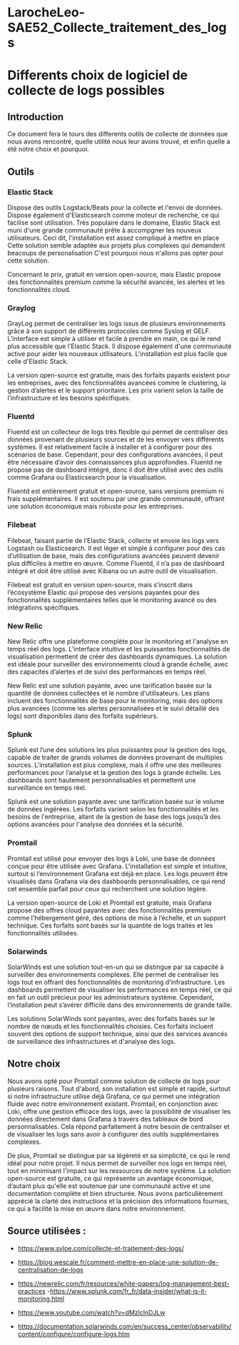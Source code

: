 # LarocheLeo-SAE52_Collecte_traitement_des_logs

# Differents choix de logiciel de collecte de logs possibles 

## Introduction
Ce document fera le tours des differents outils de collecte de données que nous avons rencontré, quelle utilité nous leur avons trouvé, et enfin quelle a été notre choix et pourquoi.

## Outils 

### Elastic Stack

Dispose des outils Logstack/Beats pour la collecte et l'envoi de données. Dispose également d'Elasticsearch comme moteur de recherche, ce qui facilise sont utilisation. Très populaire dans le domaine, Elastic Stack est muni d'une grande communauté prête à accompgner les nouveux utilisateurs. Ceci dit, l'installation est assez compliqué à mettre en place Cette solution semble adaptée aux projets plus complexes qui demandent beacoups de personalisation C'est pourquoi nous n'allons pas opter pour cette solution.

Concernant le prix, gratuit en version open-source, mais Elastic propose des fonctionnalités premium comme la sécurité avancée, les alertes et les fonctionnalités cloud.

### Graylog

GrayLog permet de centraliser les logs issus de plusieurs environnements grâce à son support de différents protocoles comme Syslog et GELF. L'interface est simple à utiliser et facile à prendre en main, ce qui le rend plus accessible que l'Elastic Stack. Il dispose également d'une communauté active pour aider les nouveaux utilisateurs. L'installation est plus facile que celle d'Elastic Stack.

La version open-source est gratuite, mais des forfaits payants existent pour les entreprises, avec des fonctionnalités avancées comme le clustering, la gestion d’alertes et le support prioritaire. Les prix varient selon la taille de l’infrastructure et les besoins spécifiques.



### Fluentd

Fluentd est un collecteur de logs très flexible qui permet de centraliser des données provenant de plusieurs sources et de les envoyer vers différents systèmes. Il est relativement facile à installer et à configurer pour des scénarios de base. Cependant, pour des configurations avancées, il peut être nécessaire d’avoir des connaissances plus approfondies. Fluentd ne propose pas de dashboard intégré, donc il doit être utilisé avec des outils comme Grafana ou Elasticsearch pour la visualisation.

Fluentd est entièrement gratuit et open-source, sans versions premium ni frais supplémentaires. Il est soutenu par une grande communauté, offrant une solution économique mais robuste pour les entreprises.

### Filebeat

Filebeat, faisant partie de l’Elastic Stack, collecte et envoie les logs vers Logstash ou Elasticsearch. Il est léger et simple à configurer pour des cas d’utilisation de base, mais des configurations avancées peuvent devenir plus difficiles à mettre en œuvre. Comme Fluentd, il n’a pas de dashboard intégré et doit être utilisé avec Kibana ou un autre outil de visualisation.

Filebeat est gratuit en version open-source, mais s’inscrit dans l’écosystème Elastic qui propose des versions payantes pour des fonctionnalités supplémentaires telles que le monitoring avancé ou des intégrations spécifiques.


### New Relic

New Relic offre une plateforme complète pour le monitoring et l'analyse en temps réel des logs. L’interface intuitive et les puissantes fonctionnalités de visualisation permettent de créer des dashboards dynamiques. La solution est idéale pour surveiller des environnements cloud à grande échelle, avec des capacités d’alertes et de suivi des performances en temps réel.

New Relic est une solution payante, avec une tarification basée sur la quantité de données collectées et le nombre d'utilisateurs. Les plans incluent des fonctionnalités de base pour le monitoring, mais des options plus avancées (comme les alertes personnalisées et le suivi détaillé des logs) sont disponibles dans des forfaits supérieurs.


### Splunk

Splunk est l’une des solutions les plus puissantes pour la gestion des logs, capable de traiter de grands volumes de données provenant de multiples sources. L'installation est plus complexe, mais il offre une des meilleures performances pour l’analyse et la gestion des logs à grande échelle. Les dashboards sont hautement personnalisables et permettent une surveillance en temps réel.

Splunk est une solution payante avec une tarification basée sur le volume de données ingérées. Les forfaits varient selon les fonctionnalités et les besoins de l'entreprise, allant de la gestion de base des logs jusqu’à des options avancées pour l'analyse des données et la sécurité.


### Promtail

Promtail est utilisé pour envoyer des logs à Loki, une base de données conçue pour être utilisée avec Grafana. L'installation est simple et intuitive, surtout si l’environnement Grafana est déjà en place. Les logs peuvent être visualisés dans Grafana via des dashboards personnalisables, ce qui rend cet ensemble parfait pour ceux qui recherchent une solution légère.

La version open-source de Loki et Promtail est gratuite, mais Grafana propose des offres cloud payantes avec des fonctionnalités premium comme l'hébergement géré, des options de mise à l’échelle, et un support technique. Ces forfaits sont basés sur la quantité de logs traités et les fonctionnalités utilisées.


### Solarwinds

SolarWinds est une solution tout-en-un qui se distingue par sa capacité à surveiller des environnements complexes. Elle permet de centraliser les logs tout en offrant des fonctionnalités de monitoring d’infrastructure. Les dashboards permettent de visualiser les performances en temps réel, ce qui en fait un outil précieux pour les administrateurs système. Cependant, l’installation peut s’avérer difficile dans des environnements de grande taille.

Les solutions SolarWinds sont payantes, avec des forfaits basés sur le nombre de nœuds et les fonctionnalités choisies. Ces forfaits incluent souvent des options de support technique, ainsi que des services avancés de surveillance des infrastructures et d'analyse des logs.


## Notre choix

Nous avons opté pour Promtail comme solution de collecte de logs pour plusieurs raisons. Tout d'abord, son installation est simple et rapide, surtout si notre infrastructure utilise déjà Grafana, ce qui permet une intégration fluide avec notre environnement existant. Promtail, en conjonction avec Loki, offre une gestion efficace des logs, avec la possibilité de visualiser les données directement dans Grafana à travers des tableaux de bord personnalisables. Cela répond parfaitement à notre besoin de centraliser et de visualiser les logs sans avoir à configurer des outils supplémentaires complexes.

De plus, Promtail se distingue par sa légèreté et sa simplicité, ce qui le rend idéal pour notre projet. Il nous permet de surveiller nos logs en temps réel, tout en minimisant l'impact sur les ressources de notre système. La solution open-source est gratuite, ce qui représente un avantage économique, d’autant plus qu'elle est soutenue par une communauté active et une documentation complète et bien structurée. Nous avons particulièrement apprécié la clarté des instructions et la précision des informations fournies, ce qui a facilité la mise en œuvre dans notre environnement.


## Source utilisées : 

- https://www.syloe.com/collecte-et-traitement-des-logs/

- https://blog.wescale.fr/comment-mettre-en-place-une-solution-de-centralisation-de-logs
- https://newrelic.com/fr/resources/white-papers/log-management-best-practices
-https://www.splunk.com/fr_fr/data-insider/what-is-it-monitoring.html
- https://www.youtube.com/watch?v=dMzlclnDJLw
- https://documentation.solarwinds.com/en/success_center/observability/content/configure/configure-logs.htm
